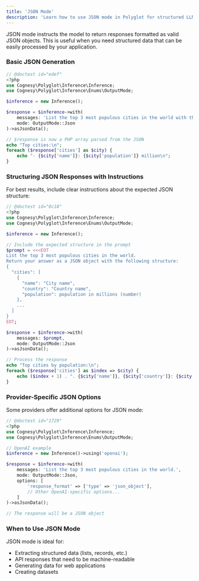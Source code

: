 ```yaml
---
title: 'JSON Mode'
description: 'Learn how to use JSON mode in Polyglot for structured LLM responses.'
---
```


JSON mode instructs the model to return responses formatted as valid JSON objects. This is useful when you need structured data that can be easily processed by your application.

### Basic JSON Generation

```php
// @doctest id="edef"
<?php
use Cognesy\Polyglot\Inference\Inference;
use Cognesy\Polyglot\Inference\Enums\OutputMode;

$inference = new Inference();

$response = $inference->with(
    messages: 'List the top 3 most populous cities in the world with their populations.',
    mode: OutputMode::Json
)->asJsonData();

// $response is now a PHP array parsed from the JSON
echo "Top cities:\n";
foreach ($response['cities'] as $city) {
    echo "- {$city['name']}: {$city['population']} million\n";
}
```

### Structuring JSON Responses with Instructions

For best results, include clear instructions about the expected JSON structure:

```php
// @doctest id="0c18"
<?php
use Cognesy\Polyglot\Inference\Inference;
use Cognesy\Polyglot\Inference\Enums\OutputMode;

$inference = new Inference();

// Include the expected structure in the prompt
$prompt = <<<EOT
List the top 3 most populous cities in the world.
Return your answer as a JSON object with the following structure:
{
  "cities": [
    {
      "name": "City name",
      "country": "Country name",
      "population": population in millions (number)
    },
    ...
  ]
}
EOT;

$response = $inference->with(
    messages: $prompt,
    mode: OutputMode::Json
)->asJsonData();

// Process the response
echo "Top cities by population:\n";
foreach ($response['cities'] as $index => $city) {
    echo ($index + 1) . ". {$city['name']}, {$city['country']}: {$city['population']} million\n";
}
```

### Provider-Specific JSON Options

Some providers offer additional options for JSON mode:

```php
// @doctest id="1729"
<?php
use Cognesy\Polyglot\Inference\Inference;
use Cognesy\Polyglot\Inference\Enums\OutputMode;

// OpenAI example
$inference = new Inference()->using('openai');

$response = $inference->with(
    messages: 'List the top 3 most populous cities in the world.',
    mode: OutputMode::Json,
    options: [
        'response_format' => ['type' => 'json_object'],
        // Other OpenAI-specific options...
    ]
)->asJsonData();

// The response will be a JSON object
```

### When to Use JSON Mode

JSON mode is ideal for:
- Extracting structured data (lists, records, etc.)
- API responses that need to be machine-readable
- Generating data for web applications
- Creating datasets
